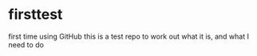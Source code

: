 # firsttest
first time using GitHub this is a test repo to work out what it is, and what I need to do
